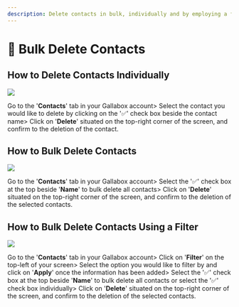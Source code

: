 ```yaml
---
description: Delete contacts in bulk, individually and by employing a filter.
---
```


# 🙅 Bulk Delete Contacts

## How to Delete Contacts Individually

![](<../../.gitbook/assets/bulk delete (1).gif>)

Go to the '**Contacts**' tab in your Gallabox account> Select the contact you would like to delete by clicking on the '✅' check box beside the contact name> Click on '**Delete**' situated on the top-right corner of the screen, and confirm to the deletion of the contact.&#x20;

## How to Bulk Delete Contacts&#x20;

![](<../../.gitbook/assets/bulk delete.gif>)

Go to the '**Contacts**' tab in your Gallabox account> Select the '✅' check box at the top beside '**Name**' to bulk delete all contacts> Click on '**Delete**' situated on the top-right corner of the screen, and confirm to the deletion of the selected contacts. &#x20;

## How to Bulk Delete Contacts Using a Filter&#x20;

![](<../../.gitbook/assets/bulk delete (2).gif>)

Go to the '**Contacts**' tab in your Gallabox account> Click on '**Filter**' on the top-left of your screen> Select the option you would like to filter by and click on '**Apply**' once the information has been added> Select the '✅' check box at the top beside '**Name**' to bulk delete all contacts or select the '✅' check box individually> Click on '**Delete**' situated on the top-right corner of the screen, and confirm to the deletion of the selected contacts.&#x20;
